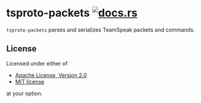 # tsproto-packets [![docs.rs](https://docs.rs/tsproto-packets/badge.svg)](https://docs.rs/tsproto-packets)
`tsproto-packets` parses and serializes TeamSpeak packets and commands.

## License
Licensed under either of

 * [Apache License, Version 2.0](../../LICENSE-APACHE)
 * [MIT license](../../LICENSE-MIT)

at your option.
